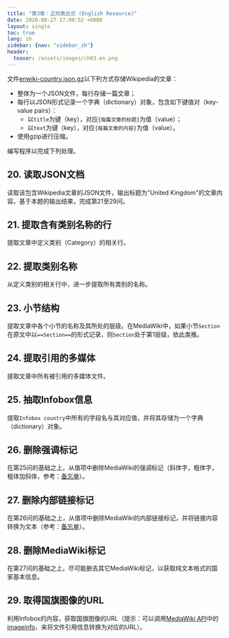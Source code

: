 ```yaml
---
title: "第3章：正则表达式 (English Resource)"
date: 2020-08-27 17:00:52 +0800
layout: single
toc: true
lang: zh
sidebar: {nav: "sidebar_zh"}
header:
  teaser: /assets/images/ch03.en.png
---
```


文件[enwiki-country.json.gz](/data/enwiki-country.json.gz)以下列方式存储Wikipedia的文章：

+ 整体为一个JSON文件，每行存储一篇文章；
+ 每行以JSON形式记录一个字典（dictionary）对象，包含如下键值对（key-value pairs）：
    + 以`title`为键（key），对应`{每篇文章的标题}`为值（value）；
    + 以`text`为键（key），对应`{每篇文章的内容}`为值（value）。
+ 使用gzip进行压缩。

编写程序以完成下列处理。

## 20. 读取JSON文档
读取该包含Wikipedia文章的JSON文件，输出标题为"United Kingdom"的文章内容。基于本题的输出结果，完成第21至29问。

## 21. 提取含有类别名称的行
提取文章中定义类别（Category）的相关行。

## 22. 提取类别名称
从定义类别的相关行中，进一步提取所有类别的名称。

## 23. 小节结构
提取文章中各个小节的名称及其所处的层级。在MediaWiki中，如果小节`Section`在原文中以`==Section==`的形式记录，则`Section`处于第1层级，依此类推。


## 24. 提取引用的多媒体
提取文章中所有被引用的多媒体文件。

## 25. 抽取Infobox信息
提取`Infobox country`中所有的字段名与其对应值，并将其存储为一个字典（dictionary）对象。

## 26. 删除强调标记
在第25问的基础之上，从值项中删除MediaWiki的强调标记（斜体字，粗体字，粗体加斜体，参考：[备忘单](https://zh.wikipedia.org/zh-cn/Wikipedia:備忘單)）。

## 27. 删除内部链接标记
在第26问的基础之上，从值项中删除MediaWiki的内部链接标记，并将链接内容转换为文本（参考：[备忘单](https://zh.wikipedia.org/zh-cn/Wikipedia:備忘單)）。

## 28. 删除MediaWiki标记
在第27问的基础之上，尽可能删去其它MediaWiki标记，以获取纯文本格式的国家基本信息。

## 29. 取得国旗图像的URL
利用Infobox的内容，获取国旗图像的URL（提示：可以调用[MediaWiki API](http://www.mediawiki.org/wiki/API:Main_page/ja)中的[imageinfo](https://www.mediawiki.org/wiki/API:Imageinfo)，来将文件引用信息转换为对应的URL）。
